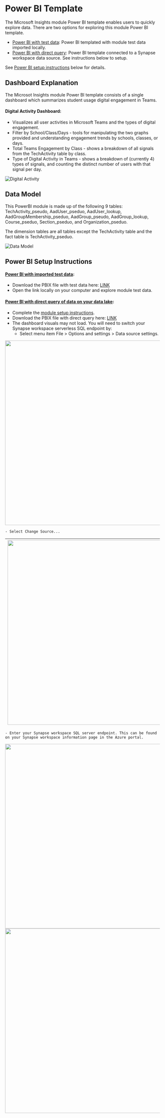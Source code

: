 # Power BI Template

The Microsoft Insights module Power BI template enables users to quickly explore data. There are two options for exploring this module Power BI template.
- [Power BI with test data](https://github.com/microsoft/OpenEduAnalytics/blob/main/modules/module_catalog/Microsoft_Education_Insights/powerbi/Insights%20Module%20Dashboard%20TestData.pbix): Power BI templated with module test data imported locally. 
- [Power BI with direct query](https://github.com/microsoft/OpenEduAnalytics/blob/main/modules/module_catalog/Microsoft_Education_Insights/powerbi/Insights%20Module%20Dashboard%20DirectQuery.pbix): Power BI template connected to a Synapse workspace data source. See instructions below to setup.

See [Power BI setup instructions](https://github.com/microsoft/OpenEduAnalytics/tree/main/modules/module_catalog/Microsoft_Education_Insights/powerbi#power-bi-setup-instructions) below for details.

## Dashboard Explanation

The Microsot Insights module Power BI template consists of a single dashboard which summarizes student usage digital engagement in Teams.

#### Digital Activity Dashboard:
 - Visualizes all user activities in Microsoft Teams and the types of digital engagement.
 - Filter by School/Class/Days - tools for manipulating the two graphs provided and understanding engagement trends by schools, classes, or days.
 - Total Teams Engagement by Class - shows a breakdown of all signals from the TechActivity table by class.
 - Type of Digital Activity in Teams - shows a breakdown of (currently 4) types of signals, and counting the distinct number of users with that signal per day.

![Digital Activity](https://github.com/microsoft/OpenEduAnalytics/blob/main/modules/module_catalog/Microsoft_Education_Insights/docs/images/Insights%20Module%20Sample%20Dashboard.png)

## Data Model

This PowerBI module is made up of the following 9 tables: TechActivity_pseudo, AadUser_pseduo, AadUser_lookup, AadGroupMembership_pseduo, AadGroup_pseudo, AadGroup_lookup, Course_pseduo, Section_pseduo, and Organization_pseduo. 

The dimension tables are all tables except the TechActivity table and the fact table is TechActivity_pseduo.

![Data Model](https://github.com/microsoft/OpenEduAnalytics/blob/main/modules/module_catalog/Microsoft_Education_Insights/docs/images/Insights%20Module%20Star%20Schema.png)

## Power BI Setup Instructions

#### [Power BI with imported test data](https://github.com/microsoft/OpenEduAnalytics/blob/main/modules/module_catalog/Microsoft_Education_Insights/powerbi/Insights%20Module%20Dashboard%20TestData.pbix):
- Download the PBIX file with test data here: [LINK](https://github.com/microsoft/OpenEduAnalytics/blob/main/modules/module_catalog/Microsoft_Education_Insights/powerbi/Insights%20Module%20Dashboard%20TestData.pbix)
- Open the link locally on your computer and explore module test data. 

#### [Power BI with direct query of data on your data lake](https://github.com/microsoft/OpenEduAnalytics/blob/main/modules/module_catalog/Microsoft_Education_Insights/powerbi/Insights%20Module%20Dashboard%20DirectQuery.pbix):
- Complete the [module setup instructions](https://github.com/microsoft/OpenEduAnalytics/tree/main/modules/module_catalog/Microsoft_Education_Insights#module-setup-instructions).
- Download the PBIX file with direct query here: [LINK](https://github.com/microsoft/OpenEduAnalytics/blob/main/modules/module_catalog/Microsoft_Education_Insights/powerbi/Insights%20Module%20Dashboard%20DirectQuery.pbix)
- The dashboard visuals may not load. You will need to switch your Synapse workspace serverless SQL endpoint by:
    - Select menu item File > Options and settings > Data source settings.
<kbd> 
    <img src="https://github.com/microsoft/OpenEduAnalytics/blob/main/modules/module_catalog/Clever/docs/images/pbi%20data%20source.png" width="600"> 
</kbd>

    - Select Change Source...
| <img src="https://github.com/microsoft/OpenEduAnalytics/blob/main/modules/module_catalog/Clever/docs/images/pbi%20change%20source.png" width="600"> | 
|-|
    - Enter your Synapse workspace SQL server endpoint. This can be found on your Synapse workspace information page in the Azure portal.
<kbd> 
    <img src="https://github.com/microsoft/OpenEduAnalytics/blob/main/modules/module_catalog/Clever/docs/images/pbi%20sql%20endpt.png" width="600">
</kbd>
<kbd> 
    <img src="https://github.com/microsoft/OpenEduAnalytics/blob/main/modules/module_catalog/Clever/docs/images/synapse%20sql%20enpt.png" width="600"> 
</kbd>
